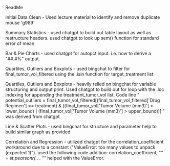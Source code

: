 ReadMe

Initial Data Clean - Used lecture material to identify and remove duplicate mouse 'g989'

Summary Statistics - used chatgpt to build out table layout as well as restructure headers. used chatgpt to look up sem() function for standard error of mean

Bar & Pie Charts - used chatgpt for autopct input. i.e. how to derive a "##.#%" output.

Quartiles, Outliers and Boxplots - used bingchat to filter for final_tumor_vol_filtered using the .isin function for target_treatment list

Quartiles, Outliers and Boxplots - heavily relied on bingchat for variable structuring and output print. Used chatgpt to build out for loop with the .loc indexing for appending the treatment_tumor_vol list.
Code line " potential_outliers = final_tumor_vol_filtered[(final_tumor_vol_filtered['Drug Regimen'] == treatment) & ((final_tumor_vol['Tumor Volume (mm3)'] < lower_bound) | (final_tumor_vol['Tumor Volume (mm3)'] > upper_bound))] " was derived from chatgpt

Line & Scatter Plots - used bingchat for structure and parameter help to build similar graph as provided

Correlation and Regression - utilized chatgpt for the correlation_coefficient workaround due to a constant ("ValueError: too many values to unpack (expected 1)"). used the following code addition: correlation_coefficient, "_" = st.pearsonr(.. . "_" helped with the ValueError.